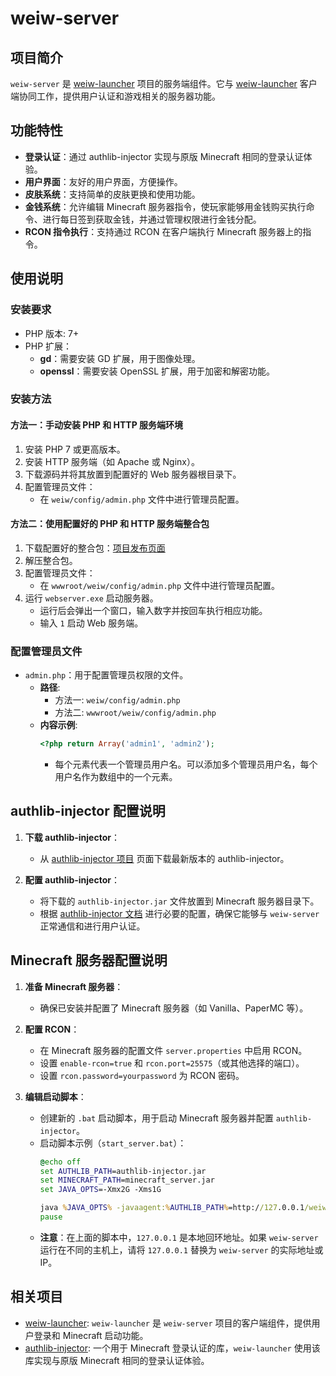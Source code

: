 # weiw-server

## 项目简介
`weiw-server` 是 [weiw-launcher](https://github.com/laozhi-1993/weiw-launcher) 项目的服务端组件。它与 [weiw-launcher](https://github.com/laozhi-1993/weiw-launcher) 客户端协同工作，提供用户认证和游戏相关的服务器功能。

## 功能特性

- **登录认证**：通过 authlib-injector 实现与原版 Minecraft 相同的登录认证体验。
- **用户界面**：友好的用户界面，方便操作。
- **皮肤系统**：支持简单的皮肤更换和使用功能。
- **金钱系统**：允许编辑 Minecraft 服务器指令，使玩家能够用金钱购买执行命令、进行每日签到获取金钱，并通过管理权限进行金钱分配。
- **RCON 指令执行**：支持通过 RCON 在客户端执行 Minecraft 服务器上的指令。

## 使用说明

### 安装要求

- PHP 版本: 7+
- PHP 扩展：
  - **gd**：需要安装 GD 扩展，用于图像处理。
  - **openssl**：需要安装 OpenSSL 扩展，用于加密和解密功能。

### 安装方法

#### 方法一：手动安装 PHP 和 HTTP 服务端环境

1. 安装 PHP 7 或更高版本。
2. 安装 HTTP 服务端（如 Apache 或 Nginx）。
3. 下载源码并将其放置到配置好的 Web 服务器根目录下。
4. 配置管理员文件：
   - 在 `weiw/config/admin.php` 文件中进行管理员配置。

#### 方法二：使用配置好的 PHP 和 HTTP 服务端整合包

1. 下载配置好的整合包：[项目发布页面](https://github.com/laozhi-1993/weiw-server/releases)
2. 解压整合包。
3. 配置管理员文件：
   - 在 `wwwroot/weiw/config/admin.php` 文件中进行管理员配置。
4. 运行 `webserver.exe` 启动服务器。
   - 运行后会弹出一个窗口，输入数字并按回车执行相应功能。
   - 输入 `1` 启动 Web 服务端。

### 配置管理员文件

- `admin.php`：用于配置管理员权限的文件。
  - **路径**:
    - 方法一: `weiw/config/admin.php`
    - 方法二: `wwwroot/weiw/config/admin.php`
  - **内容示例**:
    ```php
    <?php return Array('admin1', 'admin2');
    ```
    - 每个元素代表一个管理员用户名。可以添加多个管理员用户名，每个用户名作为数组中的一个元素。

## authlib-injector 配置说明

1. **下载 authlib-injector**：
   - 从 [authlib-injector 项目](https://github.com/authlib-injector/authlib-injector) 页面下载最新版本的 authlib-injector。

2. **配置 authlib-injector**：
   - 将下载的 `authlib-injector.jar` 文件放置到 Minecraft 服务器目录下。
   - 根据 [authlib-injector 文档](https://github.com/authlib-injector/authlib-injector#readme) 进行必要的配置，确保它能够与 `weiw-server` 正常通信和进行用户认证。

## Minecraft 服务器配置说明

1. **准备 Minecraft 服务器**：
   - 确保已安装并配置了 Minecraft 服务器（如 Vanilla、PaperMC 等）。

2. **配置 RCON**：
   - 在 Minecraft 服务器的配置文件 `server.properties` 中启用 RCON。
   - 设置 `enable-rcon=true` 和 `rcon.port=25575`（或其他选择的端口）。
   - 设置 `rcon.password=yourpassword` 为 RCON 密码。

3. **编辑启动脚本**：
   - 创建新的 `.bat` 启动脚本，用于启动 Minecraft 服务器并配置 `authlib-injector`。
   - 启动脚本示例（`start_server.bat`）：
     ```bat
     @echo off
     set AUTHLIB_PATH=authlib-injector.jar
     set MINECRAFT_PATH=minecraft_server.jar
     set JAVA_OPTS=-Xmx2G -Xms1G

     java %JAVA_OPTS% -javaagent:%AUTHLIB_PATH%=http://127.0.0.1/weiw/index_auth.php -jar %MINECRAFT_PATH%
     pause
     ```
   - **注意**：在上面的脚本中，`127.0.0.1` 是本地回环地址。如果 `weiw-server` 运行在不同的主机上，请将 `127.0.0.1` 替换为 `weiw-server` 的实际地址或 IP。

## 相关项目

- [weiw-launcher](https://github.com/laozhi-1993/weiw-launcher): `weiw-launcher` 是 `weiw-server` 项目的客户端组件，提供用户登录和 Minecraft 启动功能。
- [authlib-injector](https://github.com/yushijinhun/authlib-injector): 一个用于 Minecraft 登录认证的库，`weiw-launcher` 使用该库实现与原版 Minecraft 相同的登录认证体验。
